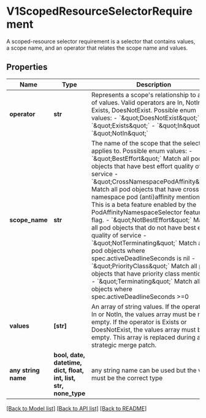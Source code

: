 # V1ScopedResourceSelectorRequirement

A scoped-resource selector requirement is a selector that contains values, a scope name, and an operator that relates the scope name and values.

## Properties
Name | Type | Description | Notes
------------ | ------------- | ------------- | -------------
**operator** | **str** | Represents a scope&#39;s relationship to a set of values. Valid operators are In, NotIn, Exists, DoesNotExist.  Possible enum values:  - &#x60;\&quot;DoesNotExist\&quot;&#x60;  - &#x60;\&quot;Exists\&quot;&#x60;  - &#x60;\&quot;In\&quot;&#x60;  - &#x60;\&quot;NotIn\&quot;&#x60; | 
**scope_name** | **str** | The name of the scope that the selector applies to.  Possible enum values:  - &#x60;\&quot;BestEffort\&quot;&#x60; Match all pod objects that have best effort quality of service  - &#x60;\&quot;CrossNamespacePodAffinity\&quot;&#x60; Match all pod objects that have cross-namespace pod (anti)affinity mentioned. This is a beta feature enabled by the PodAffinityNamespaceSelector feature flag.  - &#x60;\&quot;NotBestEffort\&quot;&#x60; Match all pod objects that do not have best effort quality of service  - &#x60;\&quot;NotTerminating\&quot;&#x60; Match all pod objects where spec.activeDeadlineSeconds is nil  - &#x60;\&quot;PriorityClass\&quot;&#x60; Match all pod objects that have priority class mentioned  - &#x60;\&quot;Terminating\&quot;&#x60; Match all pod objects where spec.activeDeadlineSeconds &gt;&#x3D;0 | 
**values** | **[str]** | An array of string values. If the operator is In or NotIn, the values array must be non-empty. If the operator is Exists or DoesNotExist, the values array must be empty. This array is replaced during a strategic merge patch. | [optional] 
**any string name** | **bool, date, datetime, dict, float, int, list, str, none_type** | any string name can be used but the value must be the correct type | [optional]

[[Back to Model list]](../README.md#documentation-for-models) [[Back to API list]](../README.md#documentation-for-api-endpoints) [[Back to README]](../README.md)


